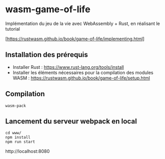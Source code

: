 # wasm-game-of-life

Implémentation du jeu de la vie avec WebAssembly + Rust, en réalisant le tutorial 

[https://rustwasm.github.io/book/game-of-life/implementing.html]

## Installation des prérequis 

- Installer Rust : https://www.rust-lang.org/tools/install
- Installer les éléments nécessaires pour la compilation des modules WASM : https://rustwasm.github.io/book/game-of-life/setup.html

## Compilation

```
wasm-pack
```

## Lancement du serveur webpack en local 

```
cd www/
npm install
npm run start
```

http://localhost:8080